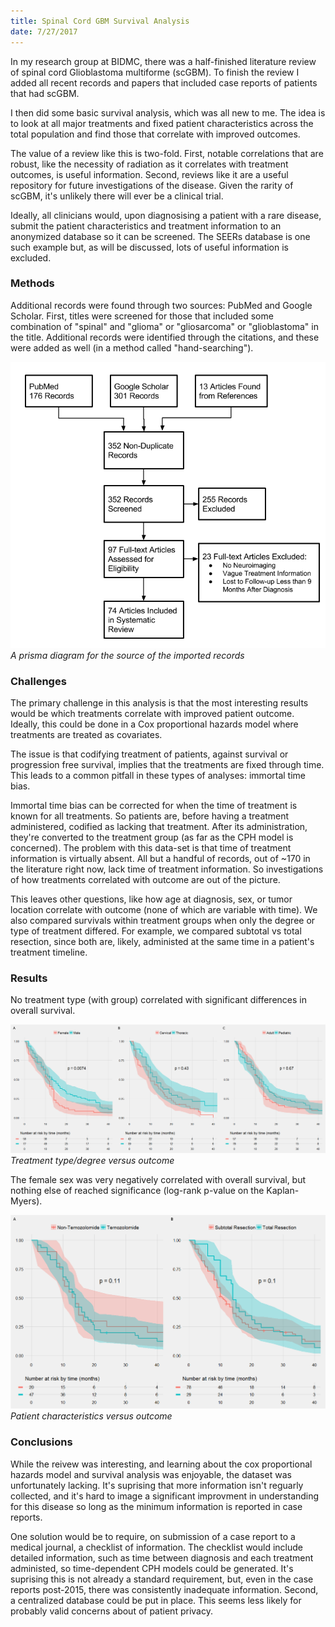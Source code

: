 ```yaml
---
title: Spinal Cord GBM Survival Analysis
date: 7/27/2017
---
```

In my research group at BIDMC, there was a half-finished literature review of spinal cord Glioblastoma multiforme (scGBM).
To finish the review I added all recent records and papers that included case reports of patients that had
scGBM.

I then did some basic survival analysis, which was all new to me. The idea is to look at all major treatments and fixed patient
characteristics across the total population and find those that correlate with improved outcomes.

The value of a review like this is two-fold. First, notable correlations that are robust, like the necessity of radiation
as it correlates with treatment outcomes, is useful information. Second, reviews like it are a useful repository for
future investigations of the disease. Given the rarity of scGBM, it's unlikely there will ever be a clinical trial.

Ideally, all clinicians would, upon diagnosising a patient with a rare disease, submit the patient characteristics and
treatment information to an anonymized database so it can be screened. The SEERs database is one such example but,
as will be discussed, lots of useful information is excluded.

### Methods

Additional records were found through two sources: PubMed and Google Scholar. First, titles were screened for those that included some combination of "spinal" and "glioma" or "gliosarcoma" or "glioblastoma" in the title. Additional records were identified through the citations, and these were added as well (in a method called "hand-searching").

![Prisma diagram](1.png "prisma diagram")
*A prisma diagram for the source of the imported records*

### Challenges

The primary challenge in this analysis is that the most interesting results would be which treatments correlate with
improved patient outcome. Ideally, this could be done in a Cox proportional hazards model where treatments are treated as
covariates.

The issue is that codifying treatment of patients, against survival or progression free survival, implies
that the treatments are fixed through time. This leads to a common pitfall in these types of analyses: immortal time bias.

Immortal time bias can be corrected for when the time of treatment is known for all treatments. So patients are, before
having a treatment administered, codified as lacking that treatment. After its administration, they're converted to the 
treatment group (as far as the CPH model is concerned). The problem with this data-set is that time of treatment information
is virtually absent. All but a handful of records, out of ~170 in the literature right now, lack time of treatment information.
So investigations of how treatments correlated with outcome are out of the picture.

This leaves other questions, like how age at diagnosis, sex, or tumor location correlate with outcome (none of which are variable with time).
We also compared survivals within treatment groups when only the degree or type of treatment differed. For example, we compared
subtotal vs total resection, since both are, likely, administed at the same time in a patient's treatment timeline.

### Results

No treatment type (with group) correlated with significant differences in overall survival.

![Treatment vs outcome](2.png "Treatment vs outcome")
*Treatment type/degree versus outcome*

The female sex was very negatively correlated with overall survival, but nothing else of reached significance (log-rank p-value on the Kaplan-Myers).

![characteristics vs outcome](3.png "Characteristics vs outcome")
*Patient characteristics versus outcome*

### Conclusions

While the reivew was interesting, and learning about the cox proportional hazards model and survival analysis was enjoyable, the dataset was
unfortunately lacking. It's suprising that more information isn't reguarly collected, and it's hard to image a significant
improvment in understanding for this disease so long as the minimum information is reported in case reports.

One solution would be to require, on submission of a case report to a medical journal, a checklist of information. The checklist
would include detailed information, such as time between diagnosis and each treatment administed, so time-dependent CPH models could be generated.
It's suprising this is not already a standard requirement, but, even in the case reports post-2015, there was consistently inadequate information.
Second, a centralized database could be put in place. This seems less likely for probably valid concerns about of patient privacy.
